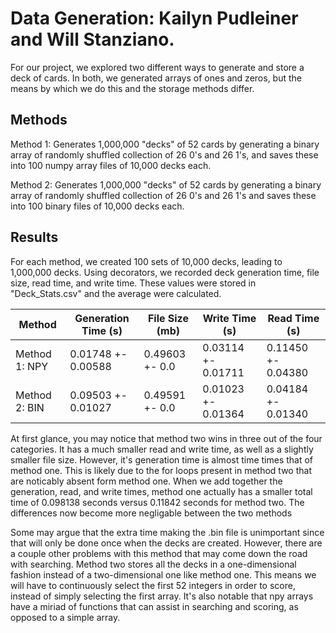 # Data Generation: Kailyn Pudleiner and Will Stanziano. 

For our project, we explored two different ways to generate and store a deck of cards. In both, we generated arrays of ones and zeros, but the means by which we do this and the storage methods differ.

## Methods

Method 1: Generates 1,000,000 "decks" of 52 cards by generating a binary array of randomly shuffled collection of 26 0's and 26 1's, and saves these into 100 numpy array files of 10,000 decks each.

Method 2: Generates 1,000,000 "decks" of 52 cards by generating a binary array of randomly shuffled collection of 26 0's and 26 1's and saves these into 100 binary files of 10,000 decks each.


## Results

For each method, we created 100 sets of 10,000 decks, leading to 1,000,000 decks. Using decorators, we recorded deck generation time, file size, read time, and write time. These values were stored in "Deck_Stats.csv" and the average were calculated. 

|Method        |Generation Time (s) |File Size (mb) |Write Time (s)    |Read Time (s)      |
|--------------|--------------------|---------------|------------------|-------------------|
|Method 1: NPY |0.01748 +- 0.00588  |0.49603 +- 0.0 |0.03114 +- 0.01711|0.11450 +- 0.04380 |
|Method 2: BIN |0.09503 +- 0.01027  |0.49591 +- 0.0 |0.01023 +- 0.01364|0.04184 +- 0.01340 |

At first glance, you may notice that method two wins in three out of the four categories. It has a much smaller read and write time, as well as a slightly smaller file size. However, it's generation time is almost time times that of method one. This is likely due to the for loops present in method two that are noticably absent form method one. When we add together the generation, read, and write times, method one actually has a smaller total time of 0.098138 seconds versus 0.11842 seconds for method two. The differences now become more negligable between the two methods

Some may argue that the extra time making the .bin file is unimportant since that will only be done once when the decks are created. However, there are a couple other problems with this method that may come down the road with searching. Method two stores all the decks in a one-dimensional fashion instead of a two-dimensional one like method one. This means we will have to continuously select the first 52 integers in order to score, instead of simply selecting the first array. It's also notable that npy arrays have a miriad of functions that can assist in searching and scoring, as opposed to a simple array.

